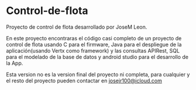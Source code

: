 # Control-de-flota
Proyecto de control de flota desarrollado por JoseM Leon. 

 En este proyecto encontraras el código casi completo de un proyecto de control de flota usando C para el firmware, Java para el despliegue de la aplicación(usando Vertx como framework) y las consultas APIRest, SQL para el modelado de la base de datos y android studio para el desarrollo de la App.

Esta version no es la version final del proyecto ni completa, para cualquier y el resto del proyecto pueden contactar en josejr100@icloud.com
